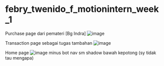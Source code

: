 # febry_twenido_f_motionintern_week_1


Purchase page dari pemateri [Bg Indra]
![image](https://github.com/Febry3/Motion_Week1/assets/121351049/affacb86-a543-48d3-a211-88308788c1fb)

Transaction page sebagai tugas tambahan
![image](https://github.com/Febry3/Motion_Week1/assets/121351049/30334067-4218-4f61-8638-8701dc0ac11c)

Home page
![image](https://github.com/Febry3/Motion_Week1/assets/121351049/ec750996-286a-449f-b223-24bd1a10f8be)
minus bot nav sm shadow bawah kepotong (sy tidak tau mengapa)

